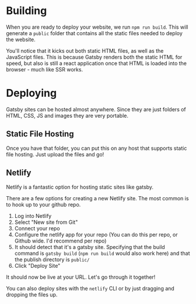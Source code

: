 # Building

When you are ready to deploy your website, we run `npm run build`. This will generate a `public` folder that contains all the static files needed to deploy the website.

You'll notice that it kicks out both static HTML files, as well as the JavaScript files. This is because Gatsby renders both the static HTML for speed, but also is still a react application once that HTML is loaded into the browser - much like SSR works.

# Deploying

Gatsby sites can be hosted almost anywhere. Since they are just folders of HTML, CSS, JS and images they are very portable.

## Static File Hosting

Once you have that folder, you can put this on any host that supports static file hosting. Just upload the files and go!

## Netlify

Netlify is a fantastic option for hosting static sites like gatsby.

There are a few options for creating a new Netlify site. The most common is to hook up to your github repo.

1. Log into Netlify
2. Select "New site from Git"
3. Connect your repo
4. Configure the netlify app for your repo (You can do this per repo, or Github wide. I'd recommend per repo)
5. It should detect that it's a gatsby site. Specifying that the build command is `gatsby build` (`npm run build` would also work here) and that the publish directory is `public/`
6. Click "Deploy Site"

It should now be live at your URL. Let's go through it together!

You can also deploy sites with the `netlify` CLI or by just dragging and dropping the files up.
